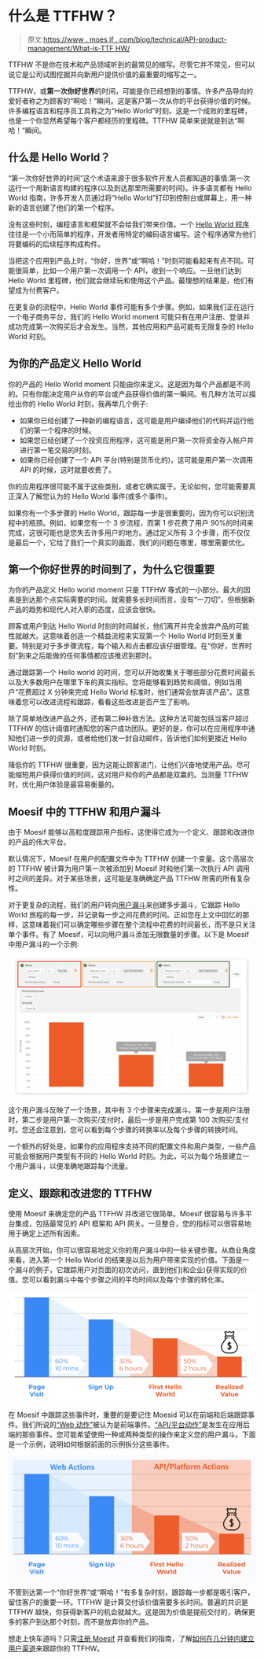 # 什么是 TTFHW？

> 原文:[https://www . moes if . com/blog/technical/API-product-management/What-is-TTF HW/](https://www.moesif.com/blog/technical/api-product-management/What-is-TTFHW/)

TTFHW 不是你在技术和产品领域听到的最常见的缩写。尽管它并不常见，但可以说它是公司试图挖掘并向新用户提供价值的最重要的缩写之一。

TTFHW，或**第一次你好世界**的时间，可能是你已经想到的事情。许多产品导向的爱好者称之为顾客的“啊哈！”瞬间。这是客户第一次从你的平台获得价值的时候。许多编程语言和程序员工具称之为“Hello World”时刻。这是一个成败的里程碑，也是一个你显然希望每个客户都经历的里程碑。TTFHW 简单来说就是到达“啊哈！”瞬间。

## 什么是 Hello World？

“第一次你好世界的时间”这个术语来源于很多软件开发人员都知道的事情:第一次运行一个用新语言构建的程序(以及到达那里所需要的时间)。许多语言都有 Hello World 指南，许多开发人员通过将“Hello World”打印到控制台或屏幕上，用一种新的语言创建了他们的第一个程序。

没有这些时刻，编程语言和框架就不会给我们带来价值。一个 [Hello World 程序](https://www.helloworld.org/?utm_campaign=Int-site&utm_source=blog&utm_medium=body-cta&utm_term=ttfhw)往往是一个小而简单的程序，开发者用特定的编码语言编写。这个程序通常为他们将要编码的后续程序构成构件。

当把这个应用到产品上时，“你好，世界”或“啊哈！”时刻可能看起来有点不同。可能很简单，比如一个用户第一次调用一个 API，收到一个响应。一旦他们达到 Hello World 里程碑，他们就会继续玩和使用这个产品。最理想的结果是，他们有望成为付费客户。

在更复杂的流程中，Hello World 事件可能有多个步骤。例如，如果我们正在运行一个电子商务平台，我们的 Hello World moment 可能只有在用户注册、登录并成功完成第一次购买后才会发生。当然，其他应用和产品可能有无限复杂的 Hello World 时刻。

## 为你的产品定义 Hello World

你的产品的 Hello World moment 只能由你来定义。这是因为每个产品都是不同的。只有你能决定用户从你的平台或产品获得价值的第一瞬间。有几种方法可以描绘出你的 Hello World 时刻，我再举几个例子:

*   如果你已经创建了一种新的编程语言，这可能是用户编译他们的代码并运行他们的第一个程序的时候。
*   如果您已经创建了一个投资应用程序，这可能是用户第一次将资金存入帐户并进行第一笔交易的时刻。
*   如果你已经创建了一个 API 平台(特别是货币化的)，这可能是用户第一次调用 API 的时候，这时就要收费了。

你的应用程序很可能不属于这些类别，或者它确实属于。无论如何，您可能需要真正深入了解您认为的 Hello World 事件(或多个事件)。

如果你有一个多步骤的 Hello World，跟踪每一步是很重要的，因为你可以识别流程中的瓶颈。例如，如果您有一个 3 步流程，而第 1 步花费了用户 90%的时间来完成，这很可能也是您失去许多用户的地方。通过定义所有 3 个步骤，而不仅仅是最后一个，它给了我们一个真实的画面，我们的问题在哪里，哪里需要优化。

## 第一个你好世界的时间到了，为什么它很重要

为你的产品定义 Hello world moment 只是 TTFHW 等式的一小部分。最大的因素是到达那个点实际需要的时间。就需要多长时间而言，没有“一刀切”，但根据新产品的趋势和现代人对入职的态度，应该会很快。

顾客或用户到达 Hello World 时刻的时间越长，他们离开并完全放弃产品的可能性就越大。这意味着创造一个精益流程来实现第一个 Hello World 时刻至关重要。特别是对于多步骤流程，每个输入和点击都应该仔细管理。在“你好，世界时刻”到来之后能做的任何事情都应该推迟到那时。

通过跟踪第一个 Hello world 的时间，您可以开始收集关于哪些部分花费时间最长以及大多数用户在哪里下车的真实指标。您将能够看到趋势和阈值，例如当用户“花费超过 X 分钟来完成 Hello World 标准时，他们通常会放弃该产品”。这意味着您可以改进流程和跟踪，看看这些改进是否产生了影响。

除了简单地改进产品之外，还有第二种补救方法。这种方法可能包括当客户超过 TTFHW 的估计阈值时通知您的客户成功团队。更好的是，你可以在应用程序中通知他们进一步的资源，或者给他们发一封自动邮件，告诉他们如何更接近 Hello World 时刻。

降低你的 TTFHW 很重要，因为这能让顾客进门，让他们兴奋地使用产品。尽可能缩短用户获得价值的时间，这对用户和你的产品都是双赢的。当测量 TTFHW 时，优化用户体验是最容易衡量的。

## Moesif 中的 TTFHW 和用户漏斗

由于 Moesif 能够以高粒度跟踪用户指标，这使得它成为一个定义、跟踪和改进你的产品的伟大平台。

默认情况下，Moesif 在用户的配置文件中为 TTFHW 创建一个变量。这个高层次的 TTFHW 被计算为用户第一次被添加到 Moesif 时和他们第一次执行 API 调用时之间的差异。对于某些场景，这可能是准确确定产品 TTFHW 所需的所有复杂性。

对于更复杂的流程，我们的用户转向[用户漏斗](https://www.moesif.com/docs/user-analytics/conversion-funnel-analysis/?utm_campaign=Int-site&utm_source=blog&utm_medium=body-cta&utm_term=ttfhw)来创建多步漏斗，它跟踪 Hello World 旅程的每一步，并记录每一步之间花费的时间。正如您在上文中回忆的那样，这意味着我们可以确定哪些步骤在整个流程中花费的时间最长，而不是只关注单个事件。有了 Moesif，可以向用户漏斗添加无限数量的步骤。以下是 Moesif 中用户漏斗的一个示例:

![User Funnel Example within Moesif](img/772fd1f72fefceee0537fadf19adff40.png)

这个用户漏斗反映了一个场景，其中有 3 个步骤来完成漏斗。第一步是用户注册时，第二步是用户第一次购买/支付时，最后一步是用户完成第 100 次购买/支付时。您还会注意到，您可以看到每个步骤的转换率以及每个步骤的转换时间。

一个额外的好处是，如果你的应用程序支持不同的配置文件和用户类型，一些产品可能会根据用户类型有不同的 Hello World 时刻。为此，可以为每个场景建立一个用户漏斗，以便准确地跟踪每个流量。

## 定义、跟踪和改进您的 TTFHW

使用 Moesif 来确定您的产品 TTFHW 并改进它很简单。Moesif 很容易与许多平台集成，包括最常见的 API 框架和 API 网关。一旦整合，您的指标可以很容易地用于确定上述所有因素。

从高层次开始，你可以很容易地定义你的用户漏斗中的一些关键步骤。从商业角度来看，进入第一个 Hello World 的结果是以后为用户带来实现的价值。下面是一个漏斗的例子，它跟踪用户对页面的初次访问，直到他们(和企业)获得实现的价值。您可以看到漏斗中每个步骤之间的平均时间以及每个步骤的转化率。

![User Funnel Example](img/c2e338ae85ef069ce09a7e01144df81b.png)

在 Moesif 中跟踪这些事件时，重要的是要记住 Moesid 可以在前端和后端跟踪事件。我们所说的[“Web 动作”](https://www.moesif.com/docs/client-integration/?utm_campaign=Int-site&utm_source=blog&utm_medium=body-cta&utm_term=ttfhw)被认为是前端事件。[“API/平台动作”](https://www.moesif.com/docs/server-integration/?utm_campaign=Int-site&utm_source=blog&utm_medium=body-cta&utm_term=ttfhw)是发生在应用后端的那些事件。您可能希望使用一种或两种类型的操作来定义您的用户漏斗。下面是一个示例，说明如何根据前面的示例拆分这些事件。

![User Funnel Example with Action Channels](img/8fb9967a7e86b4c86cc63b4fad18c6d2.png)

不管到达第一个“你好世界”或“啊哈！”有多复杂时刻，跟踪每一步都是吸引客户，留住客户的重要一环。TTFHW 是计算交付该价值需要多长时间。普遍的共识是 TTFHW 越快，你获得新客户的机会就越大。这是因为价值是提前交付的，确保更多的客户到达那个时刻，而不是放弃你的产品。

想走上快车道吗？只需[注册 Moesif](https://www.moesif.com/signup?utm_campaign=Int-site&utm_source=blog&utm_medium=body-cta&utm_term=ttfhw) 并查看我们的指南，了解[如何在几分钟内建立用户渠道](https://www.moesif.com/docs/guides/guide-on-creating-user-funnels-in-moesif/?utm_campaign=Int-site&utm_source=blog&utm_medium=body-cta&utm_term=ttfhw)来跟踪你的 TTFHW。